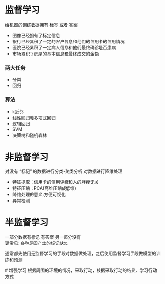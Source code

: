 # 监督学习
给机器的训练数据拥有 标签 或者 答案
 - 图像已经拥有了标定信息
 - 银行已经累积了一定的客户信息和他们的信用卡的信用情况
 - 医院已经累积了一定病人信息和他们最终确诊是否患病
 - 市场累积了房屋的基本信息和最终成交的金额
  ### 两大任务
   - 分类
   - 回归
  ### 算法
   - k近邻
   - 线性回归和多项式回归
   - 逻辑回归
   - SVM
   - 决策树和随机森林
# 非监督学习
对没有 “标记” 的数据进行分类-聚类分析
对数据进行降维处理
 - 特征提取：信用卡的信用评级和人的胖瘦无关
 - 特征压缩：PCA(高维压缩成低维)
 - 降维处理的意义:方便可视化
 - 异常检测
# 半监督学习
一部分数据有标记 有答案 另一部分没有<br>
更常见: 各种原因产生的标记缺失
<p>通常都先使用无监督学习的手段对数据做处理，之后使用监督学习手段做模型的训练和预测
</p>
# 增强学习
根据周围的环境的情况，采取行动，根据采取行动的结果，学习行动方式


 
